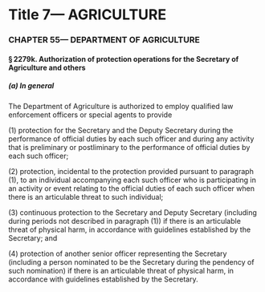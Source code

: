 
# Title 7— AGRICULTURE
### CHAPTER 55— DEPARTMENT OF AGRICULTURE
#### § 2279k. Authorization of protection operations for the Secretary of Agriculture and others
##### (a) In general

The Department of Agriculture is authorized to employ qualified law enforcement officers or special agents to provide

(1) protection for the Secretary and the Deputy Secretary during the performance of official duties by each such officer and during any activity that is preliminary or postliminary to the performance of official duties by each such officer;

(2) protection, incidental to the protection provided pursuant to paragraph (1), to an individual accompanying each such officer who is participating in an activity or event relating to the official duties of each such officer when there is an articulable threat to such individual;

(3) continuous protection to the Secretary and Deputy Secretary (including during periods not described in paragraph (1)) if there is an articulable threat of physical harm, in accordance with guidelines established by the Secretary; and

(4) protection of another senior officer representing the Secretary (including a person nominated to be the Secretary during the pendency of such nomination) if there is an articulable threat of physical harm, in accordance with guidelines established by the Secretary.
